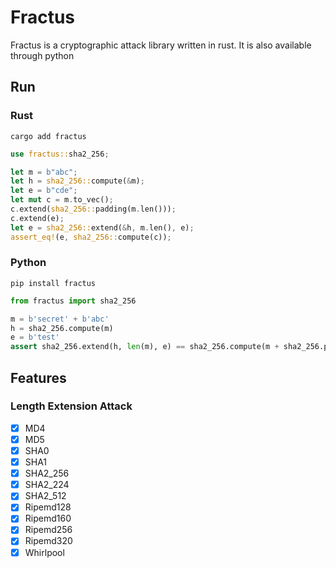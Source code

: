 
# Fractus
Fractus is a cryptographic attack library written in rust. It is also available through python

## Run
### Rust
`cargo add fractus`

```rust
use fractus::sha2_256;

let m = b"abc";
let h = sha2_256::compute(&m);
let e = b"cde";
let mut c = m.to_vec();
c.extend(sha2_256::padding(m.len()));
c.extend(e);
let e = sha2_256::extend(&h, m.len(), e);
assert_eq!(e, sha2_256::compute(c));
```

### Python
`pip install fractus`

```python
from fractus import sha2_256

m = b'secret' + b'abc'
h = sha2_256.compute(m)
e = b'test'
assert sha2_256.extend(h, len(m), e) == sha2_256.compute(m + sha2_256.padding(len(m)) + e)
```

## Features
### Length Extension Attack
- [x] MD4
- [x] MD5
- [x] SHA0
- [x] SHA1
- [x] SHA2_256
- [x] SHA2_224
- [x] SHA2_512
- [x] Ripemd128
- [x] Ripemd160
- [x] Ripemd256
- [x] Ripemd320
- [x] Whirlpool

